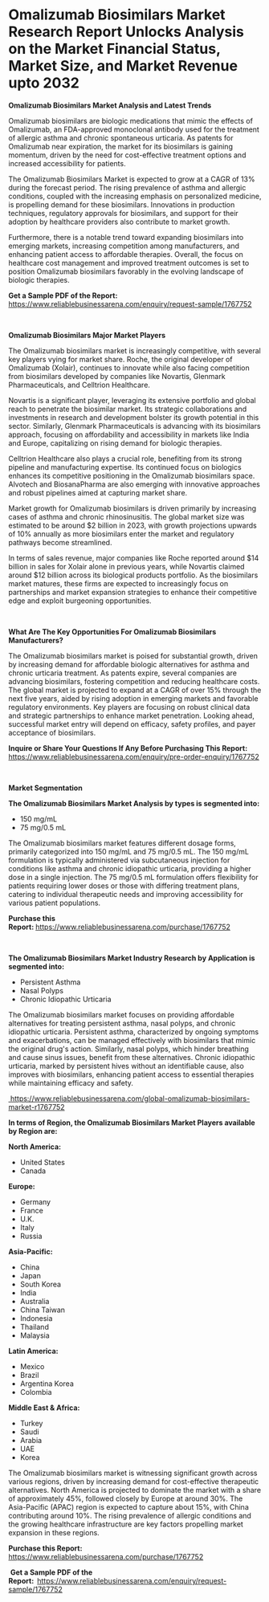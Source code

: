 <p><h1>Omalizumab Biosimilars Market Research Report Unlocks Analysis on the Market Financial Status, Market Size, and Market Revenue upto 2032</h1></p><p><strong>Omalizumab Biosimilars Market Analysis and Latest Trends</strong></p>
<p><p>Omalizumab biosimilars are biologic medications that mimic the effects of Omalizumab, an FDA-approved monoclonal antibody used for the treatment of allergic asthma and chronic spontaneous urticaria. As patents for Omalizumab near expiration, the market for its biosimilars is gaining momentum, driven by the need for cost-effective treatment options and increased accessibility for patients.</p><p>The Omalizumab Biosimilars Market is expected to grow at a CAGR of 13% during the forecast period. The rising prevalence of asthma and allergic conditions, coupled with the increasing emphasis on personalized medicine, is propelling demand for these biosimilars. Innovations in production techniques, regulatory approvals for biosimilars, and support for their adoption by healthcare providers also contribute to market growth. </p><p>Furthermore, there is a notable trend toward expanding biosimilars into emerging markets, increasing competition among manufacturers, and enhancing patient access to affordable therapies. Overall, the focus on healthcare cost management and improved treatment outcomes is set to position Omalizumab biosimilars favorably in the evolving landscape of biologic therapies.</p></p>
<p><strong>Get a Sample PDF of the Report:&nbsp;</strong> <a href="https://www.reliablebusinessarena.com/enquiry/request-sample/1767752?utm_campaign=3453&utm_medium=2&utm_source=Github&utm_content=ia&utm_term=19042025&utm_id=omalizumab-biosimilars">https://www.reliablebusinessarena.com/enquiry/request-sample/1767752</a></p>
<p>&nbsp;</p>
<p><strong>Omalizumab Biosimilars Major Market Players</strong></p>
<p><p>The Omalizumab biosimilars market is increasingly competitive, with several key players vying for market share. Roche, the original developer of Omalizumab (Xolair), continues to innovate while also facing competition from biosimilars developed by companies like Novartis, Glenmark Pharmaceuticals, and Celltrion Healthcare. </p><p>Novartis is a significant player, leveraging its extensive portfolio and global reach to penetrate the biosimilar market. Its strategic collaborations and investments in research and development bolster its growth potential in this sector. Similarly, Glenmark Pharmaceuticals is advancing with its biosimilars approach, focusing on affordability and accessibility in markets like India and Europe, capitalizing on rising demand for biologic therapies.</p><p>Celltrion Healthcare also plays a crucial role, benefiting from its strong pipeline and manufacturing expertise. Its continued focus on biologics enhances its competitive positioning in the Omalizumab biosimilars space. Alvotech and BiosanaPharma are also emerging with innovative approaches and robust pipelines aimed at capturing market share.</p><p>Market growth for Omalizumab biosimilars is driven primarily by increasing cases of asthma and chronic rhinosinusitis. The global market size was estimated to be around $2 billion in 2023, with growth projections upwards of 10% annually as more biosimilars enter the market and regulatory pathways become streamlined.</p><p>In terms of sales revenue, major companies like Roche reported around $14 billion in sales for Xolair alone in previous years, while Novartis claimed around $12 billion across its biological products portfolio. As the biosimilars market matures, these firms are expected to increasingly focus on partnerships and market expansion strategies to enhance their competitive edge and exploit burgeoning opportunities.</p></p>
<p>&nbsp;</p>
<p><strong>What Are The Key Opportunities For Omalizumab Biosimilars Manufacturers?</strong></p>
<p><p>The Omalizumab biosimilars market is poised for substantial growth, driven by increasing demand for affordable biologic alternatives for asthma and chronic urticaria treatment. As patents expire, several companies are advancing biosimilars, fostering competition and reducing healthcare costs. The global market is projected to expand at a CAGR of over 15% through the next five years, aided by rising adoption in emerging markets and favorable regulatory environments. Key players are focusing on robust clinical data and strategic partnerships to enhance market penetration. Looking ahead, successful market entry will depend on efficacy, safety profiles, and payer acceptance of biosimilars.</p></p>
<p><strong>Inquire or Share Your Questions If Any Before Purchasing This Report:</strong> <a href="https://www.reliablebusinessarena.com/enquiry/pre-order-enquiry/1767752?utm_campaign=3453&utm_medium=2&utm_source=Github&utm_content=ia&utm_term=19042025&utm_id=omalizumab-biosimilars">https://www.reliablebusinessarena.com/enquiry/pre-order-enquiry/1767752</a></p>
<p>&nbsp;</p>
<p><strong>Market Segmentation</strong></p>
<p><strong>The Omalizumab Biosimilars Market Analysis by types is segmented into:</strong></p>
<p><ul><li>150 mg/mL</li><li>75 mg/0.5 mL</li></ul></p>
<p><p>The Omalizumab biosimilars market features different dosage forms, primarily categorized into 150 mg/mL and 75 mg/0.5 mL. The 150 mg/mL formulation is typically administered via subcutaneous injection for conditions like asthma and chronic idiopathic urticaria, providing a higher dose in a single injection. The 75 mg/0.5 mL formulation offers flexibility for patients requiring lower doses or those with differing treatment plans, catering to individual therapeutic needs and improving accessibility for various patient populations.</p></p>
<p><strong>Purchase this Report:&nbsp;</strong><a href="https://www.reliablebusinessarena.com/purchase/1767752?utm_campaign=3453&utm_medium=2&utm_source=Github&utm_content=ia&utm_term=19042025&utm_id=omalizumab-biosimilars">https://www.reliablebusinessarena.com/purchase/1767752</a></p>
<p>&nbsp;</p>
<p><strong>The Omalizumab Biosimilars Market Industry Research by Application is segmented into:</strong></p>
<p><ul><li>Persistent Asthma</li><li>Nasal Polyps</li><li>Chronic Idiopathic Urticaria</li></ul></p>
<p><p>The Omalizumab biosimilars market focuses on providing affordable alternatives for treating persistent asthma, nasal polyps, and chronic idiopathic urticaria. Persistent asthma, characterized by ongoing symptoms and exacerbations, can be managed effectively with biosimilars that mimic the original drug's action. Similarly, nasal polyps, which hinder breathing and cause sinus issues, benefit from these alternatives. Chronic idiopathic urticaria, marked by persistent hives without an identifiable cause, also improves with biosimilars, enhancing patient access to essential therapies while maintaining efficacy and safety.</p></p>
<p><a href="https://www.reliablebusinessarena.com/global-omalizumab-biosimilars-market-r1767752?utm_campaign=3453&utm_medium=2&utm_source=Github&utm_content=ia&utm_term=19042025&utm_id=omalizumab-biosimilars">&nbsp;https://www.reliablebusinessarena.com/global-omalizumab-biosimilars-market-r1767752</a></p>
<p><strong>In terms of Region, the Omalizumab Biosimilars Market Players available by Region are:</strong></p>
<p>
    <p> <strong> North America: </strong>
        <ul>
            <li>United States</li>
            <li>Canada</li>
        </ul>
        </p> 
    <p> <strong> Europe: </strong>
        <ul>
            <li>Germany</li>
            <li>France</li>
            <li>U.K.</li>
            <li>Italy</li>
            <li>Russia</li>
        </ul>
        </p> 
    <p> <strong> Asia-Pacific: </strong>
        <ul>
            <li>China</li>
            <li>Japan</li>
            <li>South Korea</li>
            <li>India</li>
            <li>Australia</li>
            <li>China Taiwan</li>
            <li>Indonesia</li>
            <li>Thailand</li>
            <li>Malaysia</li>
        </ul>
        </p> 
    <p> <strong> Latin America: </strong>
        <ul>
            <li>Mexico</li>
            <li>Brazil</li>
            <li>Argentina Korea</li>
            <li>Colombia</li>
        </ul>
        </p> 
    <p> <strong> Middle East & Africa: </strong>
        <ul>
            <li>Turkey</li>
            <li>Saudi</li>
            <li>Arabia</li>
            <li>UAE</li>
            <li>Korea</li>
        </ul>
    </p>
    </p>
<p><p>The Omalizumab biosimilars market is witnessing significant growth across various regions, driven by increasing demand for cost-effective therapeutic alternatives. North America is projected to dominate the market with a share of approximately 45%, followed closely by Europe at around 30%. The Asia-Pacific (APAC) region is expected to capture about 15%, with China contributing around 10%. The rising prevalence of allergic conditions and the growing healthcare infrastructure are key factors propelling market expansion in these regions.</p></p>
<p><strong>Purchase this Report: </strong><a href="https://www.reliablebusinessarena.com/purchase/1767752?utm_campaign=3453&utm_medium=2&utm_source=Github&utm_content=ia&utm_term=19042025&utm_id=omalizumab-biosimilars">https://www.reliablebusinessarena.com/purchase/1767752</a></p>
<p>&nbsp;<strong>Get a Sample PDF of the Report:&nbsp;&nbsp;</strong><a href="https://www.reliablebusinessarena.com/enquiry/request-sample/1767752?utm_campaign=3453&utm_medium=2&utm_source=Github&utm_content=ia&utm_term=19042025&utm_id=omalizumab-biosimilars">https://www.reliablebusinessarena.com/enquiry/request-sample/1767752</a></p>
<p><strong></strong></p>
<p><p></p><p></p><p></p></p>